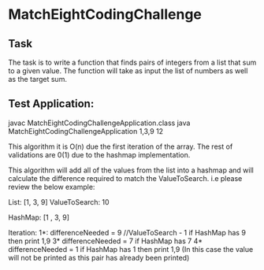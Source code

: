 # MatchEightCodingChallenge

## Task
The task is to write a function that finds pairs of integers from a list that
sum to a given value. The function will take as input the list of numbers as
well as the target sum.


## Test Application: 

  javac MatchEightCodingChallengeApplication.class
  java MatchEightCodingChallengeApplication 1,3,9 12
  

This algorithm it is O(n) due the first iteration of the array. The rest of validations are 0(1) due to the hashmap implementation. 

This algorithm will add all of the values from the list into a hashmap and will calculate the difference required to match the ValueToSearch. i.e please review the below example:

List: [1, 3, 9]  ValueToSearch: 10

HashMap: [1 , 3, 9]

Iteration:
  1*:
    differenceNeeded = 9 //ValueToSearch - 1
    if HashMap has 9
      then print 1,9
  3*
    differenceNeeded = 7
    if HashMap has 7
  4*      
    differenceNeeded = 1
      if HashMap has 1
        then print 1,9 (In this case the value will not be printed as this pair has already been printed)
    
  
